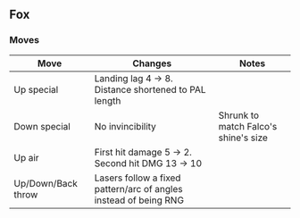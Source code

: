 ## Fox
### Moves
| Move |  Changes | Notes |
| --- | --- | --- |
| Up special | Landing lag 4 -> 8. Distance shortened to PAL length | |
| Down special | No invincibility | Shrunk to match Falco's shine's size| |
| Up air | First hit damage 5 -> 2. Second hit DMG 13 -> 10 | |
| Up/Down/Back throw | Lasers follow a fixed pattern/arc of angles instead of being RNG | |
